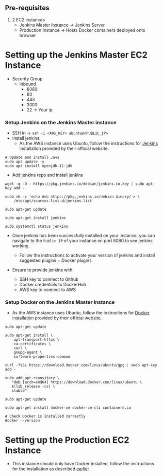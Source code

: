 ## Pre-requisites
1. 2 EC2 instances
   - Jenkins Master Instance -> Jenkins Server
   - Production Instance -> Hosts Docker containers deployed onto browser

# Setting up the Jenkins Master EC2 Instance
- Security Group
  - Inbound
    - 8080
    - 80
    - 443
    - 3000
    - 22 -> Your ip

### Setup Jenkins on the Jenkins Master instance 
  - SSH in -> `ssh -i <AWS_KEY> ubuntu@<PUBLIC_IP>`
  - Install jenkins:
    - As the AWS instance uses Ubuntu, follow the instructions for [Jenkins](https://www.jenkins.io/doc/book/installing/linux/) installation provided by their official website.
```shell
# Update and install Java
sudo apt update -y
sudo apt install openjdk-11-jdk
```
  - Add jenkins repo and install jenkins
```shell
wget -q -O - https://pkg.jenkins.io/debian/jenkins.io.key | sudo apt-key add -

sudo sh -c 'echo deb https://pkg.jenkins.io/debian binary/ > \
    /etc/apt/sources.list.d/jenkins.list'

sudo apt-get update

sudo apt-get install jenkins

sudo systemctl status jenkins
```
- Once jenkins has been successfully installed on your instance, you can navigate to the `Public IP` of your instance on port 8080 to see jenkins working. 
  - Follow the instructions to activate your version of jenkins and install suggested plugins + Docker plugins

- Ensure to provide jenkins with:
  - SSH key to connect to Github
  - Docker credentials to DockerHub
  - AWS key to connect to AWS

### Setup Docker on the Jenkins Master Instance
- As the AWS instance uses Ubuntu, follow the instructions for [Docker](https://docs.docker.com/engine/install/ubuntu/) installation provided by their official website.
```shell 
sudo apt-get update

sudo apt-get install \
    apt-transport-https \
    ca-certificates \
    curl \
    gnupg-agent \
    software-properties-common

curl -fsSL https://download.docker.com/linux/ubuntu/gpg | sudo apt-key add -

sudo add-apt-repository \
   "deb [arch=amd64] https://download.docker.com/linux/ubuntu \
   $(lsb_release -cs) \
   stable"

sudo apt-get update

sudo apt-get install docker-ce docker-ce-cli containerd.io

# Check Docker is installed correctly
docker --version
```

# Setting up the Production EC2 Instance
- This instance should only have Docker installed, follow the instructions for the installation as described [earlier](#setup-docker-on-the-jenkins-master-instance)
